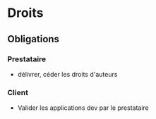 # Droits

## Obligations

### Prestataire
* délivrer, céder les droits d'auteurs

### Client
* Valider les applications dev par le prestataire